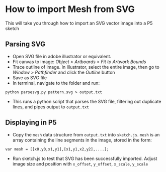How to import Mesh from SVG
==============

This will take you through how to import an SVG vector image into a P5 sketch

Parsing SVG
--------------
- Open SVG file in adobe illustrator or equivalent. 
- Fit canvas to image: *Object > Artboards > Fit to Artwork Bounds*
- Trace outline of image. In Illustrator, select the entire image, then go to *Window > Pathfinder* and click the *Outline* button
- Save as SVG file
- In terminal, navigate to the folder and run:
```
python parsesvg.py pattern.svg > output.txt

```
- This runs a python script that parses the SVG file, filtering out duplicate lines, and pipes output to `output.txt`


Displaying in P5
--------------
- Copy the `mesh` data structure from `output.txt` into `sketch.js`. `mesh` is an array containing the line segments in the image, stored in the form:
```
var mesh = [[x0,y0,x1,y1],[x1,y1,x2,y2],....];
```
- Run sketch.js to test that SVG has been successfully imported. Adjust image size and position with `x_offset`, `y_offset`, `x_scale`, `y_scale`

